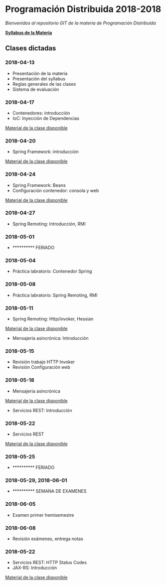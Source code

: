 # Programación Distribuida 2018-2018

*Bienvenidos al repositorio GIT de la materia de Programación Distribuida*

**[Syllabus de la Materia](https://github.com/jsalvador2k14/PD2018-2018/blob/master/documentacion/905%20-%20PROGRAMACION%20DISTRIBUIDA%20-%20JAIME%20SALVADOR.pdf)**

## Clases dictadas

### **2018-04-13**
- Presentación de la materia
- Presentación del syllabus
- Reglas generales de las clases
- Sistema de evaluación

### **2018-04-17**
- Contenedores: introducción
- IoC: Inyección de Dependencias

[Material de la clase disponible](https://github.com/jsalvador2k14/PD2018-2018/blob/master/documentacion/Contenedores-Spring/00.%20IoC.pdf) 


### **2018-04-20**
- Spring Framework: introducción

[Material de la clase disponible](https://github.com/jsalvador2k14/PD2018-2018/blob/master/documentacion/Contenedores-Spring/01.%20introduccion.pdf) 

### **2018-04-24**
- Spring Framework: Beans
- Configuración contenedor: consola y web

[Material de la clase disponible](https://github.com/jsalvador2k14/PD2018-2018/blob/master/documentacion/Contenedores-Spring/02.%20Beans.pdf) 

### **2018-04-27**
- Spring Remoting: Introducción, RMI

### **2018-05-01**
- ********** FERIADO

### **2018-05-04**
- Práctica labratorio: Contenedor Spring

### **2018-05-08**
- Práctica labratorio: Spring Remoting, RMI

### **2018-05-11**
- Spring Remoting: Http/invoker, Hessian

[Material de la clase disponible](https://github.com/jsalvador2k14/PD2018-2018/blob/master/documentacion/Contenedores-Spring/03.%20Spring%20Remoting.pdf) 

- Mensajería asincrónica: Introducción 

### **2018-05-15**
- Revisión trabajo HTTP Invoker
- Revisión Configuración web

### **2018-05-18**
- Mensajeria asincrónica

[Material de la clase disponible](https://github.com/jsalvador2k14/PD2018-2018/blob/master/documentacion/Contenedores-Spring/04.%20JMS.pdf) 

- Servicios REST: Introducción 


### **2018-05-22**
- Servicios REST 

[Material de la clase disponible](https://github.com/jsalvador2k14/PD2018-2018/blob/master/documentacion/REST/01.%20introduccion.pdf) 

### **2018-05-25**
- ********** FERIADO

### **2018-05-29, 2018-06-01**
- ********** SEMANA DE EXAMENES

### **2018-06-05**
- Examen primer hemisemestre
 
### **2018-06-08**
- Revisión exámenes, entrega notas

### **2018-05-22**
- Servicios REST: HTTP Status Codes
- JAX-RS: Introducción

[Material de la clase disponible](https://github.com/jsalvador2k14/PD2018-2018/blob/master/documentacion/REST/01.%20introduccion.pdf) 

